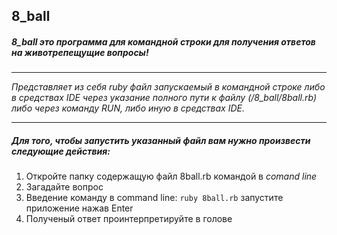 ## 8_ball
##### 8_ball это программа для командной строки для получения ответов на животрепещущие вопросы!

-----
_Представляет из себя ruby файл запускаемый в командной строке либо в средствах IDE
через указание полного пути к файлу (/8_ball/8ball.rb) либо через команду RUN, либо иную
в средствах IDE._

-----

##### Для того, чтобы запустить указанный файл вам нужно произвести следующие действия:
1. Откройте папку содержащую файл 8ball.rb командой в _comand line_
1. Загадайте вопрос
1. Введение команду в command line: ```ruby 8ball.rb``` запустите приложение нажав Enter
1. Полученый ответ проинтерпретируйте в голове
